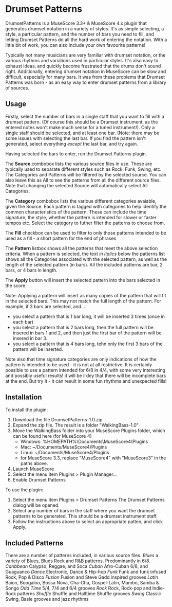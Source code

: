 Drumset Patterns
================
DrumsetPatterns is a MuseScore 3.3+ &amp; MuseScore 4.x plugin that generates drumset notation in a variety of styles. It's as simple selecting, a style, a particular pattern, and the number of bars you need to fill, and letting Drumset Patterns do all the hard work of entering the notation.   With a little bit of work, you can also include your own favourite patterns!

Typically not many musicians are very familiar with drumset notation, or the various rhythms and variations used in particular styles. It's also easy to exhaust ideas, and quickly become frustrated that the drums don't sound right. Additionally, entering drumset notation in MuseScore can be slow and difficult, especially for many bars. 
It was from these problems that Drumset Patterns was born - as an easy way to enter drumset patterns from a library of sources. 

Usage
-----
Firstly, select the number of bars in a single staff that you want to fill with a drumset pattern.  (Of course this should be a Drumset instrument, as the entered notes won't make much sense for a tuned instrument!). Only a single staff should be selected, and at least one bar. (Note: there may be some issues with selecting the last bar. If you find the pattern isn't generated, select everything _except_ the last bar, and try again. 

Having selected the bars to enter, run the Drumset Patterns plugin.

The **Source** combobox lists the various source files in use. These are typically used to separate different styles such as Rock, Funk, Swing, etc. The Categories and Patterns  will be filtered by the selected source. You can also leave this as All to see the patterns from all the different source files.   Note that changing the selected Source will automatically select All Categories. 

The **Category** combobox lists the various different categories avaiable, given the Source.  Each pattern is tagged with categories to help identify the common characteristics of the pattern. These can include the time signature, the style, whether the pattern is intended for slower or faster tempos etc. Select the category to futher filter the patterns to choose from. 

The **Fill** checkbox can be used to filter to only those patterns intended to be used as a fill - a short pattern for the end of phrases 

The **Pattern** listbox shows all the patterns that meet the above selection criteria. When a pattern is selected, the text _in italics_ below the patterns list shows all the Categories associated with the selected pattern, as well as the length of the selected pattern (in bars). All the included patterns are bar, 2 bars, or 4 bars in length. 

The **Apply** button will insert the selected pattern into the bars selected in the score. 

Note: Applying a pattern will insert as many copies of the pattern that will fit in the selected bars.  This may not match the full length of the pattern. For example, if 3 bars are selected, and... 
  - you select a pattern that is 1 bar long, it will be inserted 3 times (once in each bar)
  - you select a pattern that is 2 bars long, then the full pattern will be insered in bars 1 and 2, and then just the first bar of the pattern will be insered in bar 3.
  - you select a pattern that is 4 bars long, tehn only the first 3 bars of the pattern will be inserted.

Note also that time signature categories are only indications of how the pattern is intended to be used - it is not at all restrictive. It is certainly possible to use a pattern intended for 6/8 in 4/4, with some very interesting and possibly useful results! it will be likley that there will be incomplete bars at the end. But try it - it can result in some fun rhythms and unexpected fills!

Installation
-------------
To install the plugin:
1. Download the file DrumsetPatterns-1.0.zip
1. Expand the zip file. The result is a folder "WalkingBass-1.0"
1. Move the WalkingBass folder into your MuseScore Plugins folder, which can be found here (for MuseScore 4)
   * Windows: %HOMEPATH%\Documents\MuseScore4\Plugins
   * Mac: ~/Documents/MuseScore4/Plugins
   * Linux: ~/Documents/MuseScore4/Plugins
   * for MuseScore 3.3, replace "MuseScore4" with "MuseScore3" in the paths above. 
1. Launch MuseScore
1. Select the menu item Plugins > Plugin Manager...
1. Enable Drumset Patterns
   
To use the plugin:
1. Select the menu item Plugins > Drumset Patterns The Drumset Patterns dialog will be opened. 
1. Select any number of bars in the staff where you want the drumset patterns to be generated.  This should be a drumset instrument staff. 
1. Follow the instructions above to select an appropriate patten, and click Apply.

Included Patterns
-----------------
There are a number of patterns included, in various source files. 
*Blues* a variety of Blues, Blues Rock and R&B patterns. Predominantly in 6/8. 
*Caribbean* Calypso, Reggae, and Soca
*Cuban* Afro-Cuban 6/8, and Guaguanco 
*Dance* Electronic, Dance & Hip-hop
*Funk* Funk and funk infused Rock, Pop & Disco 
*Fusion* Fusion and Steve Gadd inspired grooves
*Latin* Baion, Boogaloo, Bossa Nova, Cha-Cha, Gospel-Latin, Mambo, Samba & Songo
*Odd Time* 5/4, 7/4 and 6/4 grooves
*Rock* Rock, Rock-pop and Indie-Rock patterns
*Shuffle* Shuffle and Halftime Shuffle grooves
*Swing* Classic Swing, Basie grooves and jazz rhythms




